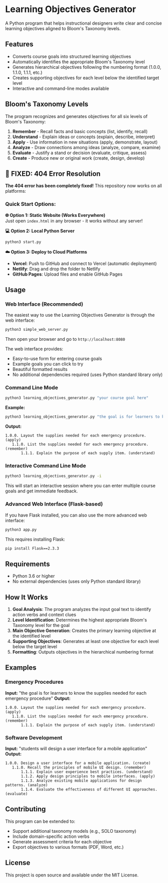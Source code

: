 # Learning Objectives Generator

A Python program that helps instructional designers write clear and concise learning objectives aligned to Bloom's Taxonomy levels.

## Features

- Converts course goals into structured learning objectives
- Automatically identifies the appropriate Bloom's Taxonomy level
- Generates hierarchical objectives following the numbering format (1.0.0, 1.1.0, 1.1.1, etc.)
- Creates supporting objectives for each level below the identified target level
- Interactive and command-line modes available

## Bloom's Taxonomy Levels

The program recognizes and generates objectives for all six levels of Bloom's Taxonomy:

1. **Remember** - Recall facts and basic concepts (list, identify, recall)
2. **Understand** - Explain ideas or concepts (explain, describe, interpret)
3. **Apply** - Use information in new situations (apply, demonstrate, layout)
4. **Analyze** - Draw connections among ideas (analyze, compare, examine)
5. **Evaluate** - Justify a stand or decision (evaluate, critique, assess)
6. **Create** - Produce new or original work (create, design, develop)

## 🚀 **FIXED: 404 Error Resolution**

**The 404 error has been completely fixed!** This repository now works on all platforms:

### **Quick Start Options:**

**🌐 Option 1: Static Website (Works Everywhere)**  
Just open `index.html` in any browser - it works without any server!

**💻 Option 2: Local Python Server**
```bash
python3 start.py
```

**☁️ Option 3: Deploy to Cloud Platforms**
- **Vercel**: Push to GitHub and connect to Vercel (automatic deployment)
- **Netlify**: Drag and drop the folder to Netlify
- **GitHub Pages**: Upload files and enable GitHub Pages

## Usage

### Web Interface (Recommended)

The easiest way to use the Learning Objectives Generator is through the web interface:

```bash
python3 simple_web_server.py
```

Then open your browser and go to `http://localhost:8080`

The web interface provides:
- Easy-to-use form for entering course goals
- Example goals you can click to try
- Beautiful formatted results
- No additional dependencies required (uses Python standard library only)

### Command Line Mode

```bash
python3 learning_objectives_generator.py "your course goal here"
```

**Example:**
```bash
python3 learning_objectives_generator.py "the goal is for learners to know the supplies needed for each emergency procedure"
```

**Output:**
```
1.0.0. Layout the supplies needed for each emergency procedure. (apply)
   1.1.0. List the supplies needed for each emergency procedure. (remember)
       1.1.1. Explain the purpose of each supply item. (understand)
```

### Interactive Command Line Mode

```bash
python3 learning_objectives_generator.py -i
```

This will start an interactive session where you can enter multiple course goals and get immediate feedback.

### Advanced Web Interface (Flask-based)

If you have Flask installed, you can also use the more advanced web interface:

```bash
python3 app.py
```

This requires installing Flask:
```bash
pip install Flask==2.3.3
```

## Requirements

- Python 3.6 or higher
- No external dependencies (uses only Python standard library)

## How It Works

1. **Goal Analysis**: The program analyzes the input goal text to identify action verbs and context clues
2. **Level Identification**: Determines the highest appropriate Bloom's Taxonomy level for the goal
3. **Main Objective Generation**: Creates the primary learning objective at the identified level
4. **Supporting Objectives**: Generates at least one objective for each level below the target level
5. **Formatting**: Outputs objectives in the hierarchical numbering format

## Examples

### Emergency Procedures
**Input:** "the goal is for learners to know the supplies needed for each emergency procedure"
**Output:**
```
1.0.0. Layout the supplies needed for each emergency procedure. (apply)
   1.1.0. List the supplies needed for each emergency procedure. (remember)
       1.1.1. Explain the purpose of each supply item. (understand)
```

### Software Development
**Input:** "students will design a user interface for a mobile application"
**Output:**
```
1.0.0. Design a user interface for a mobile application. (create)
   1.1.0. Recall the principles of mobile UI design. (remember)
       1.1.1. Explain user experience best practices. (understand)
       1.1.2. Apply design principles to mobile interfaces. (apply)
       1.1.3. Analyze existing mobile applications for design patterns. (analyze)
       1.1.4. Evaluate the effectiveness of different UI approaches. (evaluate)
```

## Contributing

This program can be extended to:
- Support additional taxonomy models (e.g., SOLO taxonomy)
- Include domain-specific action verbs
- Generate assessment criteria for each objective
- Export objectives to various formats (PDF, Word, etc.)

## License

This project is open source and available under the MIT License.